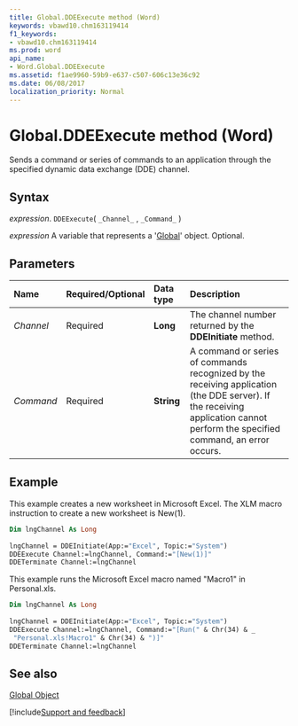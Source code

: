 ```yaml
---
title: Global.DDEExecute method (Word)
keywords: vbawd10.chm163119414
f1_keywords:
- vbawd10.chm163119414
ms.prod: word
api_name:
- Word.Global.DDEExecute
ms.assetid: f1ae9960-59b9-e637-c507-606c13e36c92
ms.date: 06/08/2017
localization_priority: Normal
---
```



# Global.DDEExecute method (Word)

Sends a command or series of commands to an application through the specified dynamic data exchange (DDE) channel.


## Syntax

_expression_. `DDEExecute`( `_Channel_` , `_Command_` )

_expression_ A variable that represents a '[Global](Word.Global.md)' object. Optional.


## Parameters



|Name|Required/Optional|Data type|Description|
|:-----|:-----|:-----|:-----|
| _Channel_|Required| **Long**|The channel number returned by the  **DDEInitiate** method.|
| _Command_|Required| **String**|A command or series of commands recognized by the receiving application (the DDE server). If the receiving application cannot perform the specified command, an error occurs.|


## Example

This example creates a new worksheet in Microsoft Excel. The XLM macro instruction to create a new worksheet is New(1).


```vb
Dim lngChannel As Long 
 
lngChannel = DDEInitiate(App:="Excel", Topic:="System") 
DDEExecute Channel:=lngChannel, Command:="[New(1)]" 
DDETerminate Channel:=lngChannel
```

This example runs the Microsoft Excel macro named "Macro1" in Personal.xls.




```vb
Dim lngChannel As Long 
 
lngChannel = DDEInitiate(App:="Excel", Topic:="System") 
DDEExecute Channel:=lngChannel, Command:="[Run(" & Chr(34) & _ 
 "Personal.xls!Macro1" & Chr(34) & ")]" 
DDETerminate Channel:=lngChannel
```


## See also


[Global Object](Word.Global.md)

[!include[Support and feedback](~/includes/feedback-boilerplate.md)]